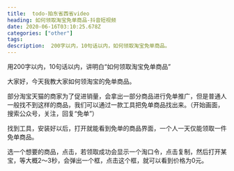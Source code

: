 ```yaml
---
title:  todo-拍东省西省video
heading: 如何领取淘宝免单商品-抖音短视频
date: 2020-06-16T03:10:25.678Z
categories: ["other"]
tags: 
description:  200字以内，10句话以内，如何领取淘宝免单商品。
---
```


用200字以内，10句话以内，讲明白“如何领取淘宝免单商品”

大家好，今天我教大家如何领淘宝的免单商品。

部分淘宝天猫的商家为了促进销量，会拿出一部分商品进行免单推广，但是普通人一般找不到这样的商品，我们可以通过一款工具把免单商品找出来。（开始画面，搜索公众号，关注，回复“免单”）

找到工具，安装好以后，打开就能看到免单的商品界面，一个人一天仅能领取一件免单商品。

选一个想要的商品，点击，若领取成功会显示一个淘口令，点击复制，然后打开某宝，等大概2～3秒，会弹出一个框，点击这个框，就可以看到价格为0元。




